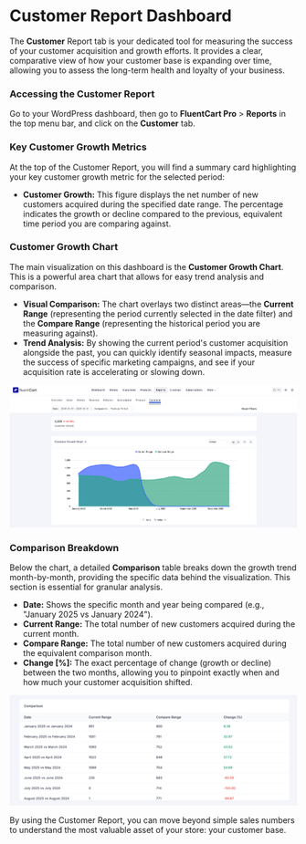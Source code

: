 # Customer Report Dashboard

The **Customer** Report tab is your dedicated tool for measuring the success of your customer acquisition and growth efforts. It provides a clear, comparative view of how your customer base is expanding over time, allowing you to assess the long-term health and loyalty of your business.

### Accessing the Customer Report

Go to your WordPress dashboard, then go to **FluentCart Pro** > **Reports** in the top menu bar, and click on the **Customer** tab.

### Key Customer Growth Metrics

At the top of the Customer Report, you will find a summary card highlighting your key customer growth metric for the selected period:

* **Customer Growth:** This figure displays the net number of new customers acquired during the specified date range. The percentage indicates the growth or decline compared to the previous, equivalent time period you are comparing against.

### Customer Growth Chart

The main visualization on this dashboard is the **Customer Growth Chart**. This is a powerful area chart that allows for easy trend analysis and comparison.

* **Visual Comparison:** The chart overlays two distinct areas—the **Current Range** (representing the period currently selected in the date filter) and the **Compare Range** (representing the historical period you are measuring against).
* **Trend Analysis:** By showing the current period's customer acquisition alongside the past, you can quickly identify seasonal impacts, measure the success of specific marketing campaigns, and see if your acquisition rate is accelerating or slowing down.

![Customer Reports](/guide/public/images/reporting-analytics/customer/customer-report-1.png)

### Comparison Breakdown

Below the chart, a detailed **Comparison** table breaks down the growth trend month-by-month, providing the specific data behind the visualization. This section is essential for granular analysis.

* **Date:** Shows the specific month and year being compared (e.g., "January 2025 vs January 2024").
* **Current Range:** The total number of new customers acquired during the current month.
* **Compare Range:** The total number of new customers acquired during the equivalent comparison month.
* **Change [%]:** The exact percentage of change (growth or decline) between the two months, allowing you to pinpoint exactly when and how much your customer acquisition shifted.

![Customer Reports](/guide/public/images/reporting-analytics/customer/customer-report-2.png)

By using the Customer Report, you can move beyond simple sales numbers to understand the most valuable asset of your store: your customer base.